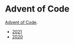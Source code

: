 # Advent of Code

[Advent of Code](https://adventofcode.com).

* [2021](2021/readme.md)
* [2020](2020/readme.md)
